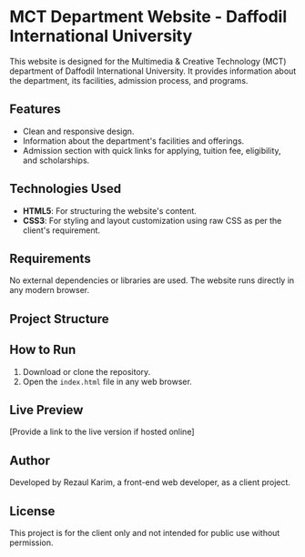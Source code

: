 # MCT Department Website - Daffodil International University  

This website is designed for the Multimedia & Creative Technology (MCT) department of Daffodil International University. It provides information about the department, its facilities, admission process, and programs.  

## Features  
- Clean and responsive design.  
- Information about the department's facilities and offerings.  
- Admission section with quick links for applying, tuition fee, eligibility, and scholarships.  

## Technologies Used  
- **HTML5**: For structuring the website's content.  
- **CSS3**: For styling and layout customization using raw CSS as per the client's requirement.  

## Requirements  
No external dependencies or libraries are used. The website runs directly in any modern browser.  

## Project Structure  

## How to Run  
1. Download or clone the repository.  
2. Open the `index.html` file in any web browser.  

## Live Preview  
[Provide a link to the live version if hosted online]  

## Author  
Developed by Rezaul Karim, a front-end web developer, as a client project.  

## License  
This project is for the client only and not intended for public use without permission.